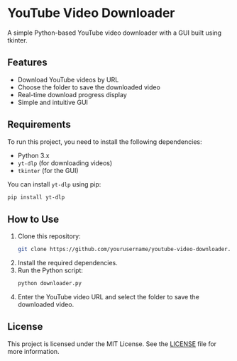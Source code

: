 
# YouTube Video Downloader
A simple Python-based YouTube video downloader with a GUI built using tkinter.

## Features
- Download YouTube videos by URL
- Choose the folder to save the downloaded video
- Real-time download progress display
- Simple and intuitive GUI

## Requirements
To run this project, you need to install the following dependencies:
- Python 3.x
- `yt-dlp` (for downloading videos)
- `tkinter` (for the GUI)

You can install `yt-dlp` using pip:
```bash
pip install yt-dlp
```

## How to Use
1. Clone this repository:
   ```bash
   git clone https://github.com/yourusername/youtube-video-downloader.git
   ```
2. Install the required dependencies.
3. Run the Python script:
   ```bash
   python downloader.py
   ```
4. Enter the YouTube video URL and select the folder to save the downloaded video.

## License
This project is licensed under the MIT License. See the [LICENSE](LICENSE) file for more information.
